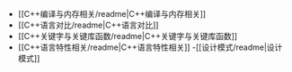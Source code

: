 - [[C++编译与内存相关/readme|C++编译与内存相关]]
- [[C++语言对比/readme|C++语言对比]]
- [[C++关键字与关键库函数/readme|C++关键字与关键库函数]]
- [[C++语言特性相关/readme|C++语言特性相关]]
-[[设计模式/readme|设计模式]]